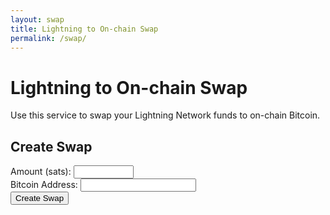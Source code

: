 ```yaml
---
layout: swap
title: Lightning to On-chain Swap
permalink: /swap/
---
```


# Lightning to On-chain Swap

Use this service to swap your Lightning Network funds to on-chain Bitcoin.

<div id="swap-form">
  <h2>Create Swap</h2>
  <div class="form-group">
    <label for="amount">Amount (sats):</label>
    <input type="number" id="amount" min="10000" max="1000000" required>
  </div>
  <div class="form-group">
    <label for="address">Bitcoin Address:</label>
    <input type="text" id="address" required>
  </div>
  <button id="create-swap" class="submit-btn">Create Swap</button>
</div>

<div id="swap-result" style="display:none;">
  <h2>Swap Details</h2>
  <p>Amount: <span id="result-amount"></span> sats</p>
  <p>Payment Request: <span id="result-payment-request"></span></p>
  <p>On-chain Address: <span id="result-address"></span></p>
  <p>Status: <span id="result-status"></span></p>
  <button id="check-status" class="submit-btn">Check Status</button>
</div>

<div id="error-message" class="error-message" style="display:none;"></div>
